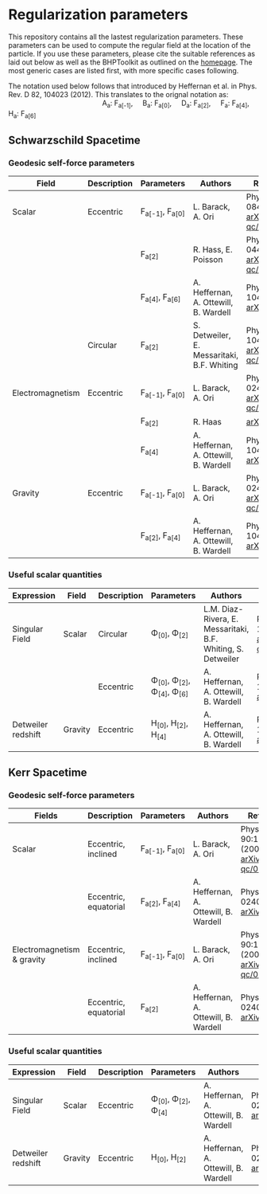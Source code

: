 # Regularization parameters

This repository contains all the lastest regularization parameters. These parameters can be used to compute the regular field at the location of the particle. If you use these parameters, please cite the suitable references as laid out below as well as the BHPToolkit as outlined on the [homepage](http://bhptoolkit.org/). The most generic cases are listed first, with more specific cases following.

The notation used below follows that introduced by Heffernan et al. in Phys. Rev. D 82, 104023 (2012). This translates to the orignal notation as: <br/>
                                                A<sub>a</sub>: F<sub>a[-1]</sub>,    
                                                B<sub>a</sub>: F<sub>a[0]</sub>,    
                                                D<sub>a</sub>: F<sub>a[2]</sub>,    
                                                F<sub>a</sub>: F<sub>a[4]</sub>,    
                                                H<sub>a</sub>: F<sub>a[6]</sub>

## Schwarzschild Spacetime

### Geodesic self-force parameters

| Field			  | Description			  | Parameters		|Authors										| Reference(s)															|
|-------------------|-------------------|---------------------|---------------------------------------------|-----------------------------------------------------------------------------------------------|
| Scalar			  | Eccentric| F<sub>a[-1]</sub>, F<sub>a[0]</sub> | L. Barack, A. Ori						| Phys. Rev. D66 084022 (2002), [arXiv:gr-qc/0204093](https://arxiv.org/abs/gr-qc/0204093)		|
|			  | | F<sub>a[2]</sub> | R. Hass, E. Poisson						| Phys. Rev. D74 044009 (2006), [arXiv:gr-qc/0605077](https://arxiv.org/abs/gr-qc/0605077)		|
| 			  | | F<sub>a[4]</sub>, F<sub>a[6]</sub>  | A. Heffernan, A. Ottewill, B. Wardell						| Phys. Rev. D82 104023 (2012), [arXiv:1204.0794](https://arxiv.org/abs/1204.0794)		|
| 			  | Circular| F<sub>a[2]</sub>  | S. Detweiler, E. Messaritaki, B.F. Whiting						| Phys. Rev. D67 104016 (2003), [arXiv:gr-qc/0205079](https://arxiv.org/abs/gr-qc/0205079)		|
| Electromagnetism		  	| Eccentric| F<sub>a[-1]</sub>, F<sub>a[0]</sub> | L. Barack, A. Ori						| Phys. Rev. D67 024029 (2003), [arXiv:gr-qc/0209072](https://arxiv.org/abs/gr-qc/0209072)     |
| 		  	| |F<sub>a[2]</sub> | R. Haas					| [arXiv:1112.3707](https://arxiv.org/abs/1112.3707)     |
| 		  	| |F<sub>a[4]</sub> | A. Heffernan, A. Ottewill, B. Wardell						| Phys. Rev. D82 104023 (2012), [arXiv:1204.0794](https://arxiv.org/abs/1204.0794)		|
| Gravity		  	| Eccentric| F<sub>a[-1]</sub>, F<sub>a[0]</sub> | L. Barack, A. Ori						| Phys. Rev. D67 024029 (2003), [arXiv:gr-qc/0209072](https://arxiv.org/abs/gr-qc/0209072)     |
| 		  	| |F<sub>a[2]</sub>, F<sub>a[4]</sub> | A. Heffernan, A. Ottewill, B. Wardell						| Phys. Rev. D82 104023 (2012), [arXiv:1204.0794](https://arxiv.org/abs/1204.0794)		|

### Useful scalar quantities

| Expression | Field			  | Description			  | Parameters		|Authors										| Reference(s)															|
|------------|--------------|-------------------|---------------|---------------------------|--------------------------------------------|
| Singular Field | Scalar | Circular | &Phi;<sub>[0]</sub>, &Phi;<sub>[2]</sub>  | L.M. Diaz-Rivera, E. Messaritaki, B.F. Whiting, S. Detweiler						| Phys. Rev. D70 124018 (2004), [arXiv:gr-qc/0410011](https://arxiv.org/abs/gr-qc/0410011)		|
| | | Eccentric | &Phi;<sub>[0]</sub>, &Phi;<sub>[2]</sub>, &Phi;<sub>[4]</sub>, &Phi;<sub>[6]</sub>  | A. Heffernan, A. Ottewill, B. Wardell						| Phys. Rev. D82 104023 (2012), [arXiv:1204.0794](https://arxiv.org/abs/1204.0794)		|
|Detweiler redshift| Gravity | Eccentric | H<sub>[0]</sub>, H<sub>[2]</sub>, H<sub>[4]</sub>  | A. Heffernan, A. Ottewill, B. Wardell						| Phys. Rev. D82 104023 (2012), [arXiv:1204.0794](https://arxiv.org/abs/1204.0794)		|

## Kerr Spacetime

### Geodesic self-force parameters

| Fields			  | Description			  | Parameters		|Authors										| Reference(s)															|
|-------------------|-------------------|---------------------|---------------------------------------------|-----------------------------------------------------------------------------------------------|
| Scalar| Eccentric, inclined| F<sub>a[-1]</sub>, F<sub>a[0]</sub>	 | L. Barack, A. Ori						| Phys. Rev. Lett. 90:111101 (2003), [arXiv:gr-qc/0212103](https://arxiv.org/abs/gr-qc/0212103)    |
| | Eccentric, equatorial| F<sub>a[2]</sub>, F<sub>a[4]</sub>	 |  A. Heffernan, A. Ottewill, B. Wardell							| Phys. Rev. D89 024030 (2014), [arXiv:1211.6446](https://arxiv.org/abs/1211.6446)    |
| Electromagnetism & gravity| Eccentric, inclined| F<sub>a[-1]</sub>, F<sub>a[0]</sub>	 | L. Barack, A. Ori						| Phys. Rev. Lett. 90:111101 (2003), [arXiv:gr-qc/0212103](https://arxiv.org/abs/gr-qc/0212103)    |
| | Eccentric, equatorial| F<sub>a[2]</sub> |  A. Heffernan, A. Ottewill, B. Wardell							| Phys. Rev. D89 024030 (2014), [arXiv:1211.6446](https://arxiv.org/abs/1211.6446)    |

### Useful scalar quantities

| Expression | Field			  | Description			  | Parameters		|Authors										| Reference(s)															|
|------------|--------------|-------------------|---------------|---------------------------|--------------------------------------------|
| Singular Field | Scalar | Eccentric | &Phi;<sub>[0]</sub>, &Phi;<sub>[2]</sub>, &Phi;<sub>[4]</sub>  | A. Heffernan, A. Ottewill, B. Wardell						| Phys. Rev. D89 024030 (2014), [arXiv:1211.6446](https://arxiv.org/abs/1211.6446)    |
|Detweiler redshift| Gravity | Eccentric | H<sub>[0]</sub>, H<sub>[2]</sub>  | A. Heffernan, A. Ottewill, B. Wardell						| Phys. Rev. D89 024030 (2014), [arXiv:1211.6446](https://arxiv.org/abs/1211.6446)    |
